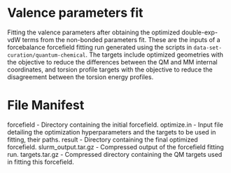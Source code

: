 # Valence parameters fit

Fitting the valence parameters after obtaining the optimized double-exp-vdW terms from the non-bonded parameters fit. These are the inputs of a forcebalance forcefield fitting run generated using the scripts in `data-set-curation/quantum-chemical`. The targets include optimized geometries with the objective to reduce the differences between the QM and MM internal coordinates, and torsion profile targets with the objective to reduce the disagreement between the torsion energy profiles.

# File Manifest

 forcefield - Directory containing the initial forcefield.
 optimize.in - Input file detailing the optimization hyperparameters and the targets to be used in fitting, their paths.
 result - Directory containing the final optimized forcefield.
 slurm_output.tar.gz - Compressed output of the forcefield fitting run.
 targets.tar.gz - Compressed directory containing the QM targets used in fitting this forcefield.
